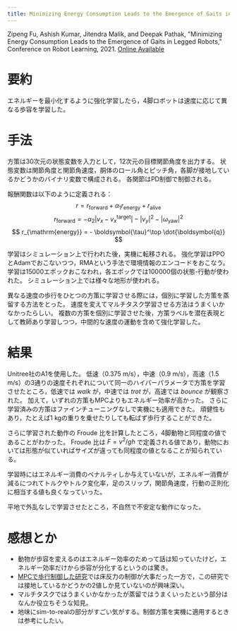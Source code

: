 ```yaml
---
title: Minimizing Energy Consumption Leads to the Emergence of Gaits in Legged Robots
---
```


Zipeng Fu, Ashish Kumar, Jitendra Malik, and Deepak Pathak, "Minimizing Energy Consumption Leads to the Emergence of Gaits in Legged Robots," Conference on Robot Learning, 2021. [Online Available](https://energy-locomotion.github.io/)

# 要約

エネルギーを最小化するように強化学習したら，4脚ロボットは速度に応じて異なる歩容を学習した。

# 手法

方策は30次元の状態変数を入力として，12次元の目標関節角度を出力する。
状態変数は関節角度と関節角速度，胴体のロール角とピッチ角，各脚が接地しているかどうかのバイナリ変数で構成される。
各関節はPD制御で制御される。

報酬関数は以下のように定義される：
$$
r = r_{\mathrm{forward}} + \alpha_1 r_{\mathrm{energy}} + r_{\mathrm{alive}}
$$
$$
r_{\mathrm{forward}} = - \alpha_2 | v_x - v_x^{\mathrm{target}} | - | v_y |^2 - | \omega_{\mathrm{yaw}} |^2
$$
$$
r_{\mathrm{energy}} = - \boldsymbol{\tau}^\top \dot{\boldsymbol{q}}
$$

学習はシミュレーション上で行われた後，実機に転移される。
強化学習はPPOとAdamでおこないつつ，RMAという手法で環境情報のエンコードをおこなう。
学習は15000エポックおこなわれ，各エポックでは100000個の状態-行動が使われた。
シミュレーション上では様々な地形が使われる。

異なる速度の歩行をひとつの方策に学習させる際には，個別に学習した方策を蒸留する方法をとった。
速度を変えてマルチタスク学習させる方法はうまくいかなかったらしい。
複数の方策を個別に学習させた後，方策ラベルを潜在表現として教師あり学習しつつ，中間的な速度の運動を含めて強化学習した。

# 結果

Unitree社のA1を使用した。
低速（0.375 m/s），中速（0.9 m/s），高速（1.5 m/s）の3通りの速度それぞれについて同一のハイパーパラメータで方策を学習させたところ，低速では *walk* が，中速では *trot* が，高速では *bounce* が観察された。
加えて，いずれの方策もMPCよりもエネルギー効率が高かった。
さらに学習済みの方策はファインチューニングなしで実機にも適用できた。
頑健性もあり，たとえば1 kgの重りを乗せたりしても転ばず歩行することができた。

さらに学習された動作の Froude 比を計算したところ，4脚動物と同程度の値であることがわかった。
Froude 比は $F = v^2 / g h$ で定義される値であり，動物においては形態が似ていればサイズが違っても同程度の値となることが知られている。

学習時にはエネルギー消費のペナルティしか与えていないが，エネルギー消費が減るにつれてトルクやトルク変化率，足のスリップ，関節角速度，行動の正則化に相当する値も良くなっていった。

平地で外乱なしで学習させたところ，不自然で不安定な動作になった。

# 感想とか

- 動物が歩容を変えるのはエネルギー効率のためって話は知っていたけど，エネルギー効率だけから歩容が分化するというのは驚き。
- [MPCで歩行制御した研究](carlo2018.html)では床反力の制御が大事だった一方で，この研究では接地しているかどうかの2値しか見ていないのが興味深い。
- マルチタスクではうまくいかなかったが蒸留ではうまくいったという部分はなんか役立ちそうな知見。
- 地味にsim-to-realの部分がすごい気がする。制御方策を実機に適用するときは参考にしたい。
